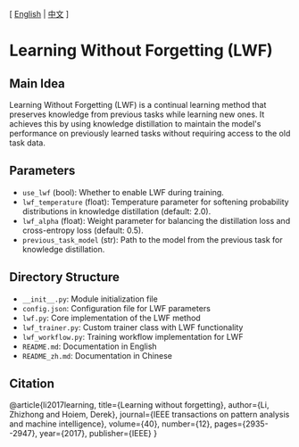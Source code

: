 [ [English](README.md) | [中文](README_zh.md) ]

# Learning Without Forgetting (LWF)

## Main Idea
Learning Without Forgetting (LWF) is a continual learning method that preserves knowledge from previous tasks while learning new ones. It achieves this by using knowledge distillation to maintain the model's performance on previously learned tasks without requiring access to the old task data.

## Parameters
- `use_lwf` (bool): Whether to enable LWF during training.
- `lwf_temperature` (float): Temperature parameter for softening probability distributions in knowledge distillation (default: 2.0).
- `lwf_alpha` (float): Weight parameter for balancing the distillation loss and cross-entropy loss (default: 0.5).
- `previous_task_model` (str): Path to the model from the previous task for knowledge distillation.

## Directory Structure
- `__init__.py`: Module initialization file
- `config.json`: Configuration file for LWF parameters
- `lwf.py`: Core implementation of the LWF method
- `lwf_trainer.py`: Custom trainer class with LWF functionality
- `lwf_workflow.py`: Training workflow implementation for LWF
- `README.md`: Documentation in English
- `README_zh.md`: Documentation in Chinese

## Citation
@article{li2017learning,
  title={Learning without forgetting},
  author={Li, Zhizhong and Hoiem, Derek},
  journal={IEEE transactions on pattern analysis and machine intelligence},
  volume={40},
  number={12},
  pages={2935--2947},
  year={2017},
  publisher={IEEE}
}
